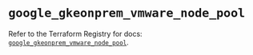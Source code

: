 # `google_gkeonprem_vmware_node_pool`

Refer to the Terraform Registry for docs: [`google_gkeonprem_vmware_node_pool`](https://registry.terraform.io/providers/hashicorp/google-beta/5.36.0/docs/resources/google_gkeonprem_vmware_node_pool).
